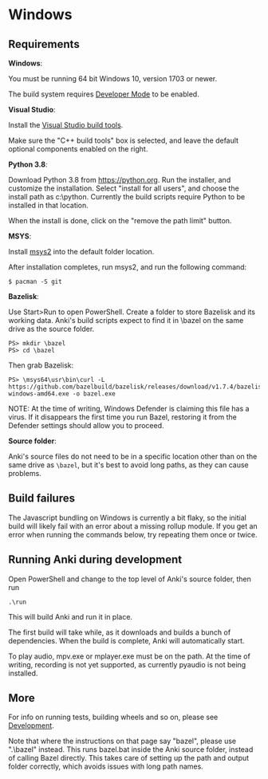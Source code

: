 # Windows

## Requirements

**Windows**:

You must be running 64 bit Windows 10, version 1703 or newer.

The build system requires [Developer Mode](https://docs.microsoft.com/en-us/windows/apps/get-started/enable-your-device-for-development) to be enabled.

**Visual Studio**:

Install the [Visual Studio build tools](https://visualstudio.microsoft.com/downloads/#build-tools-for-visual-studio-2019).

Make sure the "C++ build tools" box is selected, and leave the default optional
components enabled on the right.

**Python 3.8**:

Download Python 3.8 from <https://python.org>. Run the installer, and
customize the installation. Select "install for all users", and choose
the install path as c:\python. Currently the build scripts require
Python to be installed in that location.

When the install is done, click on the "remove the path limit" button.

**MSYS**:

Install [msys2](https://www.msys2.org/) into the default folder location.

After installation completes, run msys2, and run the following command:

```
$ pacman -S git
```

**Bazelisk**:

Use Start>Run to open PowerShell. Create a folder to store Bazelisk
and its working data. Anki's build scripts expect to find it in \bazel on the same drive as the source folder.

```
PS> mkdir \bazel
PS> cd \bazel
```

Then grab Bazelisk:

```
PS> \msys64\usr\bin\curl -L https://github.com/bazelbuild/bazelisk/releases/download/v1.7.4/bazelisk-windows-amd64.exe -o bazel.exe
```

NOTE: At the time of writing, Windows Defender is claiming this file has a virus. If it disappears
the first time you run Bazel, restoring it from the Defender settings should allow you to proceed.

**Source folder**:

Anki's source files do not need to be in a specific location other than on the
same drive as `\bazel`, but it's best to avoid long paths, as they can cause
problems.

## Build failures

The Javascript bundling on Windows is currently a bit flaky, so the initial
build will likely fail with an error about a missing rollup module. If you
get an error when running the commands below, try repeating them once or twice.

## Running Anki during development

Open PowerShell and change to the top level of Anki's source folder,
then run

```
.\run
```

This will build Anki and run it in place.

The first build will take while, as it downloads and builds a bunch of
dependencies. When the build is complete, Anki will automatically start.

To play audio, mpv.exe or mplayer.exe must be on the path. At the time
of writing, recording is not yet supported, as currently pyaudio is
not being installed.

## More

For info on running tests, building wheels and so on, please see
[Development](./development.md).

Note that where the instructions on that page say "bazel", please use ".\bazel"
instead. This runs bazel.bat inside the Anki source folder, instead of
calling Bazel directly. This takes care of setting up the path and output folder
correctly, which avoids issues with long path names.
